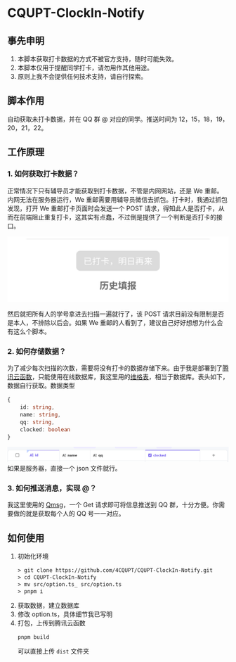 # CQUPT-ClockIn-Notify

## 事先申明

1. 本脚本获取打卡数据的方式不被官方支持，随时可能失效。
2. 本脚本仅用于提醒同学打卡，请勿用作其他用途。
3. 原则上我不会提供任何技术支持，请自行探索。

## 脚本作用

自动获取未打卡数据，并在 QQ 群 @ 对应的同学。推送时间为 12，15，18，19，20，21，22。

## 工作原理

### 1. 如何获取打卡数据？

正常情况下只有辅导员才能获取到打卡数据，不管是内网网站，还是 We 重邮。内网无法在服务器运行，We 重邮需要用辅导员微信去抓包。打卡时，我通过抓包发现，打开 We 重邮打卡页面时会发送一个 POST 请求，得知此人是否打卡，从而在前端阻止重复打卡，这其实有点蠢，不过倒是提供了一个判断是否打卡的接口。

![是否打卡](assets/p1.jpg)

然后就把所有人的学号拿进去扫描一遍就行了，该 POST 请求目前没有限制是否是本人，不排除以后会。如果 We 重邮的人看到了，建议自己好好想想为什么会有这么个脚本。

### 2. 如何存储数据？

为了减少每次扫描的次数，需要将没有打卡的数据存储下来。由于我是部署到了[腾讯云函数](https://console.cloud.tencent.com/scf)，只能使用在线数据库，我这里用的[维格表](https://vika.cn/)，相当于数据库。表头如下，数据自行获取。数据类型

```ts
{
    id: string,
    name: string,
    qq: string,
    clocked: boolean
}
```

![维格表](assets/p2.png)
如果是服务器，直接一个 json 文件就行。

### 3. 如何推送消息，实现 @？

我这里使用的 [Qmsg](https://qmsg.zendee.cn/api.html)，一个 Get 请求即可将信息推送到 QQ 群，十分方便。你需要做的就是获取每个人的 QQ 号一一对应。

## 如何使用

1. 初始化环境
   ```shell
   > git clone https://github.com/4CQUPT/CQUPT-ClockIn-Notify.git
   > cd CQUPT-ClockIn-Notify
   > mv src/option.ts_ src/option.ts
   > pnpm i
   ```
2. 获取数据，建立数据库
3. 修改 option.ts，具体细节我已写明
4. 打包，上传到腾讯云函数
   ```shell
   pnpm build
   ```
   可以直接上传 `dist` 文件夹
